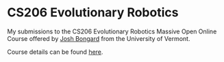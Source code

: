 # CS206 Evolutionary Robotics
My submissions to the CS206 Evolutionary Robotics Massive Open Online Course
offered by [Josh Bongard](http://www.cs.uvm.edu/%7Ejbongard/) from the
University of Vermont.

Course details can be found [here](https://www.reddit.com/r/ludobots/wiki/).
